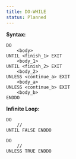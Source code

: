 ```yaml
---
title: DO-WHILE
status: Planned
---
```

**Syntax:**

```
DO
	<body>
UNTIL <finish_1> EXIT
	<body_1>
UNTIL <finish_2> EXIT
	<body_2>
UNLESS <continue_a> EXIT
	<body_a>
UNLESS <continue_b> EXIT
	<body_b>
ENDDO
```

**Infinite Loop:**

```
DO
	//
UNTIL FALSE ENDDO

DO
	//
UNLESS TRUE ENDDO
```
